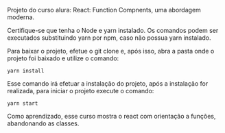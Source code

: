 Projeto do curso alura: React: Function Compnents, uma abordagem moderna.

Certifique-se que tenha o Node e yarn instalado. Os comandos podem ser executados substituindo yarn por npm, caso não possua yarn instalado.

Para baixar o projeto, efetue o git clone e, após isso, abra a pasta onde o projeto foi baixado e utilize o comando:

`yarn install`

Esse comando irá efetuar a instalação do projeto, após a instalação for realizada, para iniciar o projeto execute o comando:

`yarn start`


Como aprendizado, esse curso mostra o react com orientação a funções, abandonando as classes.

